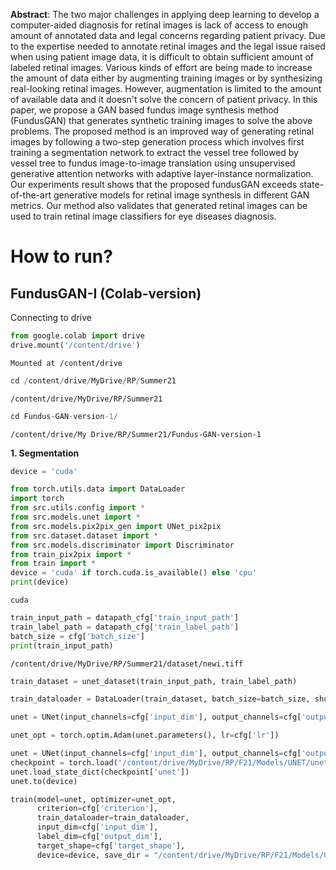 **Abstract**: The two major challenges in applying deep learning to develop a computer-aided diagnosis for retinal images is lack of access to enough amount of annotated data and legal concerns regarding patient privacy. Due to the expertise needed to annotate retinal images and the legal issue raised when using patient image data, it is difficult to obtain sufficient amount of labeled retinal images. Various kinds of effort are being made to increase the amount of data either by augmenting training images or by synthesizing real-looking retinal images. However, augmentation is limited to the amount of available data and it doesn't solve the concern of patient privacy. In this paper, we propose a GAN based fundus image synthesis method (FundusGAN) that generates synthetic training images to solve the above problems. The proposed method is an improved way of generating retinal images by following a two-step generation process which involves first training a segmentation network to extract the vessel tree followed by vessel tree to fundus image-to-image translation using unsupervised generative attention networks with adaptive layer-instance normalization. Our experiments result shows that the proposed fundusGAN exceeds state-of-the-art generative models for retinal image synthesis in different GAN metrics. Our method also validates that generated retinal images can be used to train retinal image classifiers for eye diseases diagnosis.





# How to run?
## FundusGAN-I (Colab-version)

Connecting to drive 
```python
from google.colab import drive
drive.mount('/content/drive')
```

    Mounted at /content/drive
    


```python
cd /content/drive/MyDrive/RP/Summer21
```

    /content/drive/MyDrive/RP/Summer21
    


```python
cd Fundus-GAN-version-1/
```

    /content/drive/My Drive/RP/Summer21/Fundus-GAN-version-1
    


**1. Segmentation**



```python
device = 'cuda'
```


```python
from torch.utils.data import DataLoader
import torch
from src.utils.config import *
from src.models.unet import *
from src.models.pix2pix_gen import UNet_pix2pix
from src.dataset.dataset import *
from src.models.discriminator import Discriminator
from train_pix2pix import *
from train import *
device = 'cuda' if torch.cuda.is_available() else 'cpu'
print(device)
```

    cuda
    


```python
train_input_path = datapath_cfg['train_input_path']
train_label_path = datapath_cfg['train_label_path']
batch_size = cfg['batch_size']
print(train_input_path)
```

    /content/drive/MyDrive/RP/Summer21/dataset/newi.tiff
    


```python
train_dataset = unet_dataset(train_input_path, train_label_path)
```


```python
train_dataloader = DataLoader(train_dataset, batch_size=batch_size, shuffle=True)
```


```python
unet = UNet(input_channels=cfg['input_dim'], output_channels=cfg['output_dim']).to(device)
```


```python
unet_opt = torch.optim.Adam(unet.parameters(), lr=cfg['lr'])
```


```python
unet = UNet(input_channels=cfg['input_dim'], output_channels=cfg['output_dim'])
checkpoint = torch.load('/content/drive/MyDrive/RP/F21/Models/UNET/unet_v_26-09-202114:30:12.pth')
unet.load_state_dict(checkpoint['unet'])
unet.to(device)
```


```python
train(model=unet, optimizer=unet_opt, 
      criterion=cfg['criterion'],
      train_dataloader=train_dataloader, 
      input_dim=cfg['input_dim'], 
      label_dim=cfg['output_dim'], 
      target_shape=cfg['target_shape'],
      device=device, save_dir = "/content/drive/MyDrive/RP/F21/Models/UNET")
```





```python

```

